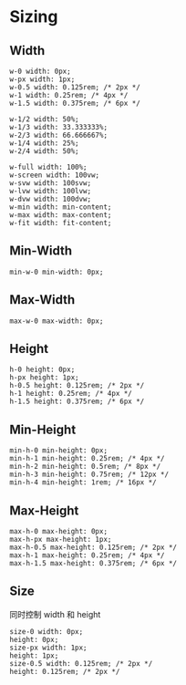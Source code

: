 # Sizing

## Width

```
w-0 width: 0px;
w-px width: 1px;
w-0.5 width: 0.125rem; /* 2px */
w-1 width: 0.25rem; /* 4px */
w-1.5 width: 0.375rem; /* 6px */
```

```
w-1/2 width: 50%;
w-1/3 width: 33.333333%;
w-2/3 width: 66.666667%;
w-1/4 width: 25%;
w-2/4 width: 50%;
```

```
w-full width: 100%;
w-screen width: 100vw;
w-svw width: 100svw;
w-lvw width: 100lvw;
w-dvw width: 100dvw;
w-min width: min-content;
w-max width: max-content;
w-fit width: fit-content;
```

## Min-Width

```
min-w-0 min-width: 0px;
```

## Max-Width

```
max-w-0 max-width: 0px;
```

## Height

```
h-0 height: 0px;
h-px height: 1px;
h-0.5 height: 0.125rem; /* 2px */
h-1 height: 0.25rem; /* 4px */
h-1.5 height: 0.375rem; /* 6px */
```

## Min-Height

```
min-h-0 min-height: 0px;
min-h-1 min-height: 0.25rem; /* 4px */
min-h-2 min-height: 0.5rem; /* 8px */
min-h-3 min-height: 0.75rem; /* 12px */
min-h-4 min-height: 1rem; /* 16px */

```

## Max-Height

```
max-h-0 max-height: 0px;
max-h-px max-height: 1px;
max-h-0.5 max-height: 0.125rem; /* 2px */
max-h-1 max-height: 0.25rem; /* 4px */
max-h-1.5 max-height: 0.375rem; /* 6px */
```

## Size

同时控制 width 和 height

```
size-0 width: 0px;
height: 0px;
size-px width: 1px;
height: 1px;
size-0.5 width: 0.125rem; /* 2px */
height: 0.125rem; /* 2px */
```
